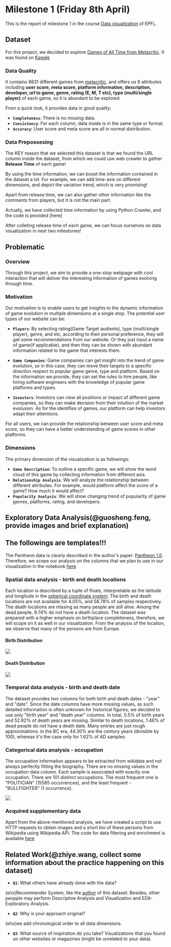 # Milestone 1 (Friday 8th April)

This is the report of milestone 1 in the course [Data visualization](https://edu.epfl.ch/coursebook/en/data-visualization-COM-480) of EPFL.

## Dataset

For this project, we decided to explore [Games of All Time from Metacritic](https://www.kaggle.com/datasets/xcherry/games-of-all-time-from-metacritic). It was found on [Kaggle](https://www.kaggle.com/)

### Data Quality

It contains 8831 different games from [metacritic](https://www.metacritic.com/browse/games/score/metascore/all/all/filtered), and offers us 9 attributes including **user score, meta score, platform information, description, developer, url to game, genre, rating (E, M, T etc), type (multi/single player)** of each game, so it is abundant to be explored. 

From a quick look, it provides data in good quality:
- **`Completeness`**: There is no missing data.
- **`Consistency`**: For each column, data inside is in the same type or format.
- **`Accuracy`**: User score and meta score are all in normal distribution.

### Data Prepossesing

The KEY reason that we selected this dataset is that we found the URL column inside the dataset, from which we could use web crawler to gather **Release Time** of each game! 

By using the time information, we can boost the information contained in the dataset a lot. For example, we can add time-axis on different dimensions, and depict the variation trend, which is very promising! 

Apart from release time, we can also gather other information like the comments from players, but it is not the main part.

Actually, we have collected time information by using Python Crawler, and the code is provided [here]

After colleting release time of each game, we can focus ourselves on data visualization in next two milestones!

## Problematic

### Overview

Through this project, we aim to provide a one-stop webpage with cool interaction that will deliver the interesting information of games evolving through time. 

### Motivation

Our motivation is to enable users to get insights to the dynamic information of game evolution in multiple dimensions at a single stop. The potential user types of our website can be:

- **`Players`**: By selecting rating(Game Target audients), type (multi/single player), genre, and etc, according to their personal preference, they will get some recommendations from our website. Or they just input a name of game(if applicable), and then they can be shown with abundant information related to the game that interests them.

- **`Game Companies`**: Game companies can get insight into the trend of game evolution, so in this case, they can move their targets to a specific direction respect to popular game genre, type and platform. Based on the information we provide, they can set the rules to hire people, like hiring software engineers with the knowledge of popular game platforms and types.

- **`Investors`**: Investors can view all positions or impact of different game companies, so they can make decision from their intuition of the market evolusion. As for the identifies of games, our platform can help investors adapt their attentions.

For all users, we can provide the relationship between user score and meta score, so they can have a better understanding of game scores in other platforms.

### Dimensions

The primary dimension of the visualization is as followings:
- **`Game Description`**: To outline a specific game, we will show the word cloud of this game by collecting information from different axis.
- **`Relationship Analysis`**: We will analyze the relationship between different attributes. For example, would platform affect the score of a game? How much it would affect?
- **`Popularity Analysis`**: We will show changing trend of popularity of game genres, platforms, rating, and developers.


## Exploratory Data Analysis(@guosheng.feng, provide images and brief explanation)
## The followings are templates!!!
The Pantheon data is clearly described in the author's paper: [Pantheon 1.0](https://arxiv.org/abs/1502.07310). Therefore, we scope our analysis on the columns that we plan to use in our visualization in the notebook [here](https://github.com/com-480-data-visualization/data-visualization-project-2021-famousworld/blob/main/notebooks/PantheonExploratory.ipynb).

### Spatial data analysis - birth and death locations

Each location is described by a tuple of floats, interpretable as the latitude and longitude in the [spherical coordinate system](https://en.wikipedia.org/wiki/Reference_ellipsoid#Coordinates). The birth and death locations are not available for 4.05%, and 56.78% of samples respectively. The death locations are missing as many people are still alive. Among the dead people, 9.74% do not have a death location. The dataset was prepared with a higher emphasis on birthplace completeness, therefore, we will scope on it as well in our visualization. From the analysis of the location, we observe that many of the persons are from Europe.

#### Birth Distribution

<img src="./../images/birth_distribution.png">

#### Death Distribution

<img src="./../images/death_distribution.png">

### Temporal data analysis - birth and death date

The dataset provides two columns for both birth and death dates - "year" and "date". Since the date columns have more missing values, as such detailed information is often unknown for historical figures, we decided to use only "birth year" and "death year" columns. In total, 0.5% of birth years and 52.82% of death years are missing. Similar to death locations, 1.46% of dead people do not have a death date. Many entries are just rough approximations: in the BC era, 44.30% are the century years (divisible by 100), whereas it's the case only for 1.62% of AD samples.

### Categorical data analysis - occupation

The occupation information appears to be extracted from wikidata and not always perfectly fitting the biography. There are no missing values in the occupation data column. Each sample is associated with exactly one occupation. There are 101 distinct occupations. The most frequent one is "POLITICIAN" (15585 occurrences), and the least frequent - "BULLFIGHTER" (1 occurrence).

<img src="./../images/occupation_distribution.png">

### Acquired supplementary data

Apart from the above-mentioned analysis, we have created a script to use HTTP requests to obtain images and a short bio of these persons from Wikipedia using Wikipedia API. The code for data filtering and enrichment is available [here](https://github.com/com-480-data-visualization/data-visualization-project-2021-famousworld/blob/main/src/process.py)

## Related Work(@zhiye.wang, collect some information about the practice happening on this dataset)
- **`Q1`**: What others have already done with the data?

(shx)Recommender System, like the [author](https://game-recommender-engine.herokuapp.com/) of this dataset. Besides, other peopple may perform Descriptive Analysis and Visualization and EDA-Exploratory Analysis.

- **`Q2`**: Why is your approach original?

(shx)we add chronological order to all data dimensions.

- **`Q3`**: What source of inspiration do you take? Visualizations that you found on other websites or magazines (might be unrelated to your data).
